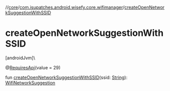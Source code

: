 //[core](../../index.md)/[com.isupatches.android.wisefy.core.wifimanager](index.md)/[createOpenNetworkSuggestionWithSSID](create-open-network-suggestion-with-s-s-i-d.md)

# createOpenNetworkSuggestionWithSSID

[androidJvm]\

@[RequiresApi](https://developer.android.com/reference/kotlin/androidx/annotation/RequiresApi.html)(value = 29)

fun [createOpenNetworkSuggestionWithSSID](create-open-network-suggestion-with-s-s-i-d.md)(ssid: [String](https://kotlinlang.org/api/latest/jvm/stdlib/kotlin/-string/index.html)): [WifiNetworkSuggestion](https://developer.android.com/reference/kotlin/android/net/wifi/WifiNetworkSuggestion.html)
